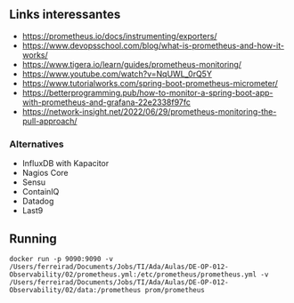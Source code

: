 ## Links interessantes

- https://prometheus.io/docs/instrumenting/exporters/
- https://www.devopsschool.com/blog/what-is-prometheus-and-how-it-works/
- https://www.tigera.io/learn/guides/prometheus-monitoring/
- https://www.youtube.com/watch?v=NqUWL_0rQ5Y
- https://www.tutorialworks.com/spring-boot-prometheus-micrometer/
- https://betterprogramming.pub/how-to-monitor-a-spring-boot-app-with-prometheus-and-grafana-22e2338f97fc
- https://network-insight.net/2022/06/29/prometheus-monitoring-the-pull-approach/


### Alternatives

- InfluxDB with Kapacitor
- Nagios Core
- Sensu
- ContainIQ
- Datadog
- Last9


## Running
```
docker run -p 9090:9090 -v /Users/ferreirad/Documents/Jobs/TI/Ada/Aulas/DE-OP-012-Observability/02/prometheus.yml:/etc/prometheus/prometheus.yml -v /Users/ferreirad/Documents/Jobs/TI/Ada/Aulas/DE-OP-012-Observability/02/data:/prometheus prom/prometheus
```
